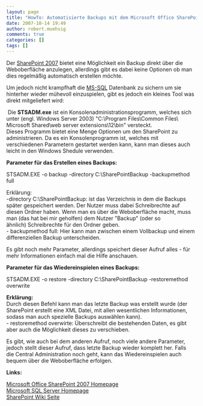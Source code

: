 ```yaml
---
layout: page
title: "HowTo: Automatisierte Backups mit dem Microsoft Office SharePoint 2007"
date: 2007-10-14 19:49
author: robert.muehsig
comments: true
categories: []
tags: []
---
```

<p>Der <a href="http://office.microsoft.com/de-de/sharepointserver/default.aspx">SharePoint 2007</a>&nbsp;bietet eine Möglichkeit ein Backup direkt über die Weboberfläche anzulegen, allerdings gibt&nbsp;es dabei keine Optionen ob man dies regelmäßig automatisch erstellen möchte. <p>Um jedoch nicht krampfhaft die <a href="http://www.microsoft.com/germany/sql/default.mspx">MS-SQL</a> Datenbank zu sichern um&nbsp;sie hinterher wieder mühevoll einzuspielen, gibt es jedoch ein kleines Tool was direkt mitgeliefert wird: <p>&nbsp;Die <strong>STSADM.exe</strong> ist ein Konsolenadministrationsprogramm, welches sich unter (engl. Windows Server 2003) "C:\Program Files\Common Files\ Microsoft Shared\web server extensions\12\bin" versteckt.<br>Dieses Programm bietet eine Menge Optionen um den SharePoint zu administrieren. Da es ein Konsolenprogramm ist, welches mit verschiedenen Parametern gestartet werden kann, kann man dieses auch leicht in den Windows Shedule verwenden. <p><strong>Parameter für das Erstellen eines Backups:</strong> <p>STSADM.EXE -o backup -directory C:\SharePointBackup -backupmethod full <p>Erklärung:&nbsp;<br>-directory C:\SharePointBackup: ist das&nbsp;Verzeichnis in dem die Backups später gespeichert werden.&nbsp;Der Nutzer muss dabei Schreibrechte auf diesen Ordner haben. Wenn man es über die Weboberfläche macht, muss man (das hat bei mir geholfen) dem Nutzer "Backup" (oder so ähnlich)&nbsp;Schreibrechte für den Ordner geben.<br>- backupmethod full: Hier kann man zwischen&nbsp;einem Vollbackup und einem differenziellen Backup unterscheiden. <p>Es gibt noch mehr Parameter, allerdings speichert dieser Aufruf alles - für mehr Informationen einfach mal die Hilfe anschauen. <p><strong>Parameter für das Wiedereinspielen eines Backups:</strong> <p>STSADM.EXE -o restore -directory C:\SharePointBackup -restoremethod overwrite <p><strong>Erklärung:</strong><br>Durch diesen Befehl kann man das letzte Backup was erstellt wurde (der SharePoint erstellt eine XML Datei, mit allen wesentlichen Informationen, sodass man&nbsp;auch spezielle&nbsp;Backups auswählen kann).<br>- restoremethod overwirte:&nbsp;Überschreibt die bestehenden Daten, es gibt aber auch die Möglichkeit dieses&nbsp;zu verschieben. <p>Es gibt, wie auch bei dem&nbsp;anderen Aufruf, noch viele andere Parameter, jedoch stellt&nbsp;dieser&nbsp;Aufruf, dass letzte Backup wieder komplett her.&nbsp;Falls die&nbsp;Central Administration noch geht, kann&nbsp;das&nbsp;Wiedereinspielen auch bequem über die Weboberfläche erfolgen. <p><strong>Links:</strong> <p><a href="http://office.microsoft.com/de-de/sharepointserver/default.aspx">Microsoft Office SharePoint 2007 Homepage</a><br><a href="http://www.microsoft.com/germany/sql/default.mspx">Microsoft SQL Server Homepage</a><br><a href="http://de.wikipedia.org/wiki/SharePoint">SharePoint Wiki Seite</a></p>
